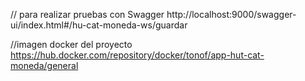 // para realizar pruebas con Swagger
http://localhost:9000/swagger-ui/index.html#/hu-cat-moneda-ws/guardar

//imagen docker del proyecto 
https://hub.docker.com/repository/docker/tonof/app-hut-cat-moneda/general

